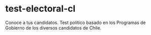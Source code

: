 # test-electoral-cl
Conoce a tus candidatos. Test político basado en los Programas de Gobierno de los diversos candidatos de Chile.

